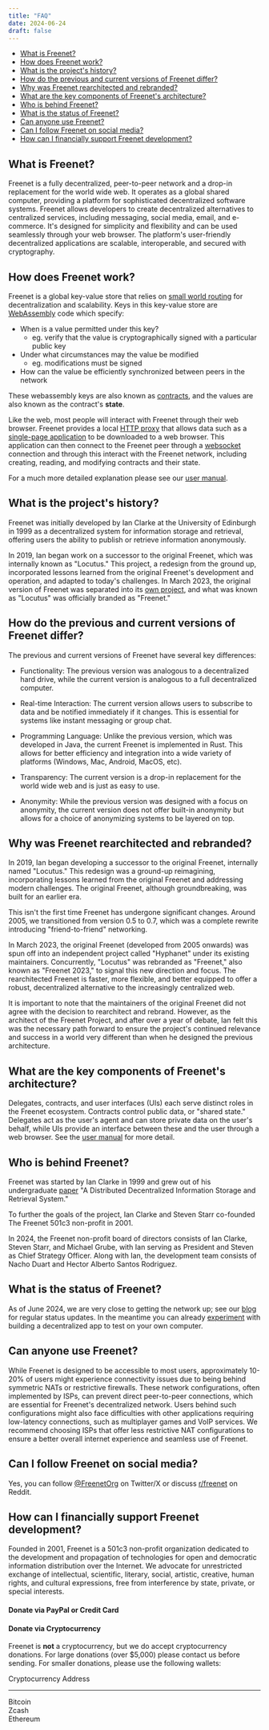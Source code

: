 ```yaml
---
title: "FAQ"
date: 2024-06-24
draft: false
---
```


- [What is Freenet?](#what-is-freenet)
- [How does Freenet work?](#how-does-freenet-work)
- [What is the project's history?](#what-is-the-projects-history)
- [How do the previous and current versions of Freenet differ?](#how-do-the-previous-and-current-versions-of-freenet-differ)
- [Why was Freenet rearchitected and rebranded?](#why-was-freenet-rearchitected-and-rebranded)
- [What are the key components of Freenet's architecture?](#what-are-the-key-components-of-freenets-architecture)
- [Who is behind Freenet?](#who-is-behind-freenet)
- [What is the status of Freenet?](#what-is-the-status-of-freenet)
- [Can anyone use Freenet?](#can-anyone-use-freenet)
- [Can I follow Freenet on social media?](#can-i-follow-freenet-on-social-media)
- [How can I financially support Freenet development?](#how-can-i-financially-support-freenet-development)

## <a name="what-is-freenet"></a>What is Freenet?

Freenet is a fully decentralized, peer-to-peer network and a drop-in replacement for the world wide web. It operates as
a global shared computer, providing a platform for sophisticated decentralized software systems. Freenet allows
developers to create decentralized alternatives to centralized services, including messaging, social media, email, and
e-commerce. It\'s designed for simplicity and flexibility and can be used seamlessly through your web browser. The
platform\'s user-friendly decentralized applications are scalable, interoperable, and secured with cryptography.

## <a name="how-does-freenet-work"></a>How does Freenet work?

Freenet is a global key-value store that relies on
[small world routing](https://en.wikipedia.org/wiki/Small-world_routing) for decentralization and scalability. Keys in
this key-value store are [WebAssembly](https://en.wikipedia.org/wiki/WebAssembly) code which specify:

- When is a value permitted under this key?
  - eg. verify that the value is cryptographically signed with a particular public key
- Under what circumstances may the value be modified
  - eg. modifications must be signed
- How can the value be efficiently synchronized between peers in the network

These webassembly keys are also known as [contracts](https://docs.freenet.org/components/contracts.html), and the values
are also known as the contract\'s **state**.

Like the web, most people will interact with Freenet through their web browser. Freenet provides a local
[HTTP proxy](https://docs.freenet.org/components/ui.html) that allows data such as a
[single-page application](https://en.wikipedia.org/wiki/Single-page_application) to be downloaded to a web browser. This
application can then connect to the Freenet peer through a [websocket](https://en.wikipedia.org/wiki/WebSocket)
connection and through this interact with the Freenet network, including creating, reading, and modifying contracts and
their state.

For a much more detailed explanation please see our [user manual](https://docs.freenet.org/introduction.html).

## <a name="what-is-the-projects-history"></a>What is the project's history?

Freenet was initially developed by Ian Clarke at the University of Edinburgh in 1999 as a decentralized system for
information storage and retrieval, offering users the ability to publish or retrieve information anonymously.

In 2019, Ian began work on a successor to the original Freenet, which was internally known as \"Locutus.\" This project,
a redesign from the ground up, incorporated lessons learned from the original Freenet\'s development and operation, and
adapted to today\'s challenges. In March 2023, the original version of Freenet was separated into its
[own project](https://www.hyphanet.org/pages/about.html), and what was known as \"Locutus\" was officially branded as
\"Freenet.\"

## <a name="how-do-the-previous-and-current-versions-of-freenet-differ"></a>How do the previous and current versions of Freenet differ?

The previous and current versions of Freenet have several key differences:

- Functionality: The previous version was analogous to a decentralized hard drive, while the current version is
  analogous to a full decentralized computer.

- Real-time Interaction: The current version allows users to subscribe to data and be notified immediately if it
  changes. This is essential for systems like instant messaging or group chat.

- Programming Language: Unlike the previous version, which was developed in Java, the current Freenet is implemented in
  Rust. This allows for better efficiency and integration into a wide variety of platforms (Windows, Mac, Android,
  MacOS, etc).

- Transparency: The current version is a drop-in replacement for the world wide web and is just as easy to use.

- Anonymity: While the previous version was designed with a focus on anonymity, the current version does not offer
  built-in anonymity but allows for a choice of anonymizing systems to be layered on top.

## <a name="why-was-freenet-rearchitected-and-rebranded"></a>Why was Freenet rearchitected and rebranded?

In 2019, Ian began developing a successor to the original Freenet, internally named \"Locutus.\" This redesign was a
ground-up reimagining, incorporating lessons learned from the original Freenet and addressing modern challenges. The
original Freenet, although groundbreaking, was built for an earlier era.

This isn\'t the first time Freenet has undergone significant changes. Around 2005, we transitioned from version 0.5 to
0.7, which was a complete rewrite introducing \"friend-to-friend\" networking.

In March 2023, the original Freenet (developed from 2005 onwards) was spun off into an independent project called
\"Hyphanet\" under its existing maintainers. Concurrently, \"Locutus\" was rebranded as \"Freenet,\" also known as
\"Freenet 2023,\" to signal this new direction and focus. The rearchitected Freenet is faster, more flexible, and better
equipped to offer a robust, decentralized alternative to the increasingly centralized web.

It is important to note that the maintainers of the original Freenet did not agree with the decision to rearchitect and
rebrand. However, as the architect of the Freenet Project, and after over a year of debate, Ian felt this was the
necessary path forward to ensure the project\'s continued relevance and success in a world very different than when he
designed the previous architecture.

## <a name="what-are-the-key-components-of-freenets-architecture"></a>What are the key components of Freenet's architecture?

Delegates, contracts, and user interfaces (UIs) each serve distinct roles in the Freenet ecosystem. Contracts control
public data, or \"shared state.\" Delegates act as the user\'s agent and can store private data on the user\'s behalf,
while UIs provide an interface between these and the user through a web browser. See the
[user manual](https://docs.freenet.org/components/overview.html) for more detail.

## <a name="who-is-behind-freenet"></a>Who is behind Freenet?

Freenet was started by Ian Clarke in 1999 and grew out of his undergraduate
[paper](https://cs.baylor.edu/~donahoo/classes/5321/papers/C99.pdf) \"A Distributed Decentralized Information Storage
and Retrieval System.\"

To further the goals of the project, Ian Clarke and Steven Starr co-founded The Freenet 501c3 non-profit in 2001.

In 2024, the Freenet non-profit board of directors consists of Ian Clarke, Steven Starr, and Michael Grube, with Ian
serving as President and Steven as Chief Strategy Officer. Along with Ian, the development team consists of Nacho Duart
and Hector Alberto Santos Rodriguez.

## <a name="what-is-the-status-of-freenet"></a>What is the status of Freenet?

As of June 2024, we are very close to getting the network up; see our [blog](https://freenet.org/blog) for regular
status updates. In the meantime you can already [experiment](https://docs.freenet.org/tutorial.html) with building a
decentralized app to test on your own computer.

## <a name="can-anyone-use-freenet"></a>Can anyone use Freenet?

While Freenet is designed to be accessible to most users, approximately 10-20% of users might experience connectivity
issues due to being behind symmetric NATs or restrictive firewalls. These network configurations, often implemented by
ISPs, can prevent direct peer-to-peer connections, which are essential for Freenet\'s decentralized network. Users
behind such configurations might also face difficulties with other applications requiring low-latency connections, such
as multiplayer games and VoIP services. We recommend choosing ISPs that offer less restrictive NAT configurations to
ensure a better overall internet experience and seamless use of Freenet.

## <a name="can-i-follow-freenet-on-social-media"></a>Can I follow Freenet on social media?

Yes, you can follow [\@FreenetOrg](https://twitter.com/freenetorg) on Twitter/X or discuss
[r/freenet](https://www.reddit.com/r/Freenet/) on Reddit.

## <a name="how-can-i-financially-support-freenet-development"></a>How can I financially support Freenet development?

Founded in 2001, Freenet is a 501c3 non-profit organization dedicated to the development and propagation of technologies
for open and democratic information distribution over the Internet. We advocate for unrestricted exchange of
intellectual, scientific, literary, social, artistic, creative, human rights, and cultural expressions, free from
interference by state, private, or special interests.

#### Donate via PayPal or Credit Card

[](https://www.paypal.com/donate?hosted_button_id=EQ9E7DPHB6ETY)

#### Donate via Cryptocurrency

Freenet is **not** a cryptocurrency, but we do accept cryptocurrency donations. For large donations (over \$5,000)
please contact us before sending. For smaller donations, please use the following wallets:

Cryptocurrency Address

---

Bitcoin  
 Zcash  
 Ethereum
